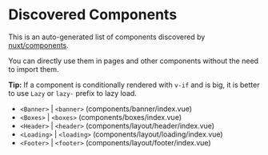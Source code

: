 # Discovered Components

This is an auto-generated list of components discovered by [nuxt/components](https://github.com/nuxt/components).

You can directly use them in pages and other components without the need to import them.

**Tip:** If a component is conditionally rendered with `v-if` and is big, it is better to use `Lazy` or `lazy-` prefix to lazy load.

- `<Banner>` | `<banner>` (components/banner/index.vue)
- `<Boxes>` | `<boxes>` (components/boxes/index.vue)
- `<Header>` | `<header>` (components/layout/header/index.vue)
- `<Loading>` | `<loading>` (components/layout/loading/index.vue)
- `<Footer>` | `<footer>` (components/layout/footer/index.vue)
